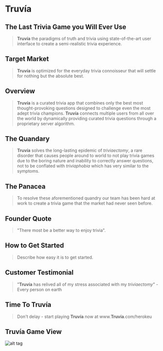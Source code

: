 # **Truvía** #

<!--
> This material was originally posted [here](http://www.quora.com/What-is-Amazons-approach-to-product-development-and-product-management). It is reproduced here for posterities sake.

There is an approach called "working backwards" that is widely used at Amazon. They work backwards from the customer, rather than starting with an idea for a product and trying to bolt customers onto it. While working backwards can be applied to any specific product decision, using this approach is especially important when developing new products or features.

For new initiatives a product manager typically starts by writing an internal press release announcing the finished product. The target audience for the press release is the new/updated product's customers, which can be retail customers or internal users of a tool or technology. Internal press releases are centered around the customer problem, how current solutions (internal or external) fail, and how the new product will blow away existing solutions.

If the benefits listed don't sound very interesting or exciting to customers, then perhaps they're not (and shouldn't be built). Instead, the product manager should keep iterating on the press release until they've come up with benefits that actually sound like benefits. Iterating on a press release is a lot less expensive than iterating on the product itself (and quicker!).

If the press release is more than a page and a half, it is probably too long. Keep it simple. 3-4 sentences for most paragraphs. Cut out the fat. Don't make it into a spec. You can accompany the press release with a FAQ that answers all of the other business or execution questions so the press release can stay focused on what the customer gets. My rule of thumb is that if the press release is hard to write, then the product is probably going to suck. Keep working at it until the outline for each paragraph flows.

Oh, and I also like to write press-releases in what I call "Oprah-speak" for mainstream consumer products. Imagine you're sitting on Oprah's couch and have just explained the product to her, and then you listen as she explains it to her audience. That's "Oprah-speak", not "Geek-speak".

Once the project moves into development, the press release can be used as a touchstone; a guiding light. The product team can ask themselves, "Are we building what is in the press release?" If they find they're spending time building things that aren't in the press release (overbuilding), they need to ask themselves why. This keeps product development focused on achieving the customer benefits and not building extraneous stuff that takes longer to build, takes resources to maintain, and doesn't provide real customer benefit (at least not enough to warrant inclusion in the press release).
 -->

## The Last Trivia Game you Will Ever Use ##
  > **Truvía** the paradigms of truth and trivia using state-of-the-art user interface to create a semi-realistic trivia experience.

## Target Market ##
  > **Truvía** is optimized for the everyday trivia connoisseur that will settle for nothing but the absolute best.

## Overview ##
  > **Truvía** is a curated trivia app that combines only the best most thought-provoking questions designed to challenge even the most adept trivia champions. **Truvía** connects multiple users from all over the world by dynamically providing curated trivia questions through a proprietary server algorithm.

## The Quandary ##
  > **Truvía** solves the long-lasting epidemic of *triviaectomy*, a rare disorder that causes people around to world to not play trivia games due to the boring nature and inability to correctly answer questions, not to be conflated with *triviaphobia* which has very similar to the symptoms.

## The Panacea ##
  > To resolve these aforementioned quandry our team has been hard at work to create a trivia game that the market had never seen before.

## Founder Quote ##
  > "There most be a better way to enjoy trivia".

## How to Get Started ##
  > Describe how easy it is to get started.

## Customer Testimonial ##
  > "**Truvía** has relived all of my stress associated with my *triviaectomy*" - Every person on earth

## Time To **Truvía** ##
  > Don't delay - start playing **Truvía** now at www.**Truvía**.com/herokeu

## **Truvía** Game View ##
  ![alt tag](http://a1.mzstatic.com/nz/r30/Purple/v4/7c/d1/90/7cd19088-0c73-8c95-054e-10777d9786ce/screen480x480.jpeg)

